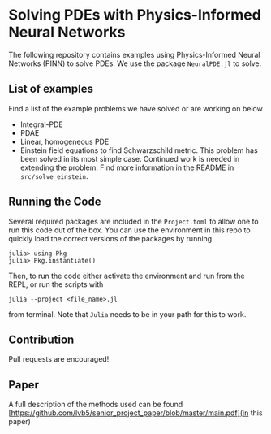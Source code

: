 # Solving PDEs with Physics-Informed Neural Networks 

The following repository contains examples using Physics-Informed Neural Networks (PINN) to solve PDEs. We use the package `NeuralPDE.jl` to solve. 

## List of examples

Find a list of the example problems we have solved or are working on below

- Integral-PDE
- PDAE
- Linear, homogeneous PDE
- Einstein field equations to find Schwarzschild metric. This problem has been solved in its most simple case. Continued work is needed in extending the problem. Find more information in the README in `src/solve_einstein`. 

## Running the Code

Several required packages are included in the `Project.toml` to allow one to run this code out of the box. You can use the environment in this repo to quickly load the correct versions of the packages by running

```
julia> using Pkg
julia> Pkg.instantiate()
```

Then, to run the code either activate the environment and run from the REPL, or run the scripts with 

```
julia --project <file_name>.jl
```
from terminal. Note that `Julia` needs to be in your path for this to work. 

## Contribution

Pull requests are encouraged!

## Paper

A full description of the methods used can be found [https://github.com/lvb5/senior_project_paper/blob/master/main.pdf](in this paper)
